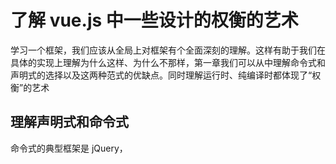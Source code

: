 # 了解 vue.js 中一些设计的权衡的艺术

学习一个框架，我们应该从全局上对框架有个全面深刻的理解。这样有助于我们在具体的实现上理解为什么这样、为什么不那样，第一章我们可以从中理解命令式和声明式的选择以及这两种范式的优缺点。同时理解运行时、纯编译时都体现了“权衡”的艺术

## 理解声明式和命令式

命令式的典型框架是 jQuery，
